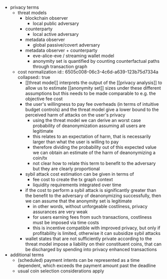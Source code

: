- privacy terms
	- threat models
		- blockchain observer
			- local public adversary
		- counterparty
			- local active adversary
		- metadata observer
			- global passive/covert adversary
		- metadata observer + counterparty
			- eve-alice-eve / streaming wallet model
			- anonymity set is quantified by counting counterfactual paths through transaction graph
	- cost normalization
	  id:: 6505c008-06c3-4c6d-a639-123b75d7334a
	  collapsed:: true
		- [[threat model]] interprets the output of the [[privacy analysis]] to allow us to estimate [[anonymity set]] sizes under these different assumptions but this needs to be made comparable to e.g. the objective fee cost
		- the user's willingness to pay fee overheads (in terms of intuitive budget controls) and the threat model give a lower bound to the perceived harm of attacks on the user's privacy
			- using the threat model we can derive an worst case probability of deanonymization assuming all users are legitimate
			- this relates to an expectation of harm, that is necessarily larger than what the user is willing to pay
			- therefore dividing the probability out of this expected value we can obtain an estimate of the harm of deanonymizing a coin/tx
			- not clear how to relate this term to benefit to the adversary but they are clearly proportional
		- sybil attack cost estimation can be given in terms of
			- fee cost to create the tx graph context
			- liquidity requirements integrated over time
		- if the cost to perform a sybil attack is significantly greater than the benefit to the adversary of deanonymizing successfully, then we can assume that the anonymity set is legitimate
			- in other words, without unforgeable costliness, privacy assurances are very weak
			- for users earning fees from such transactions, costliness must be imposed via time costs
			- this is incentive compatible with improved privacy, but only if profitability is limited, otherwise it can subsidize sybil attacks
		- wallet states that are not sufficiently private according to the threat model impose a liability on their constituent coins, that can be discharged by spending into privacy enhanced transactions
- additional terms
	- (scheduled) payment intents can be represented as a time dependent, which exceeds the payment amount past the deadline
	- usual coin selection considerations apply